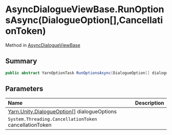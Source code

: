 # AsyncDialogueViewBase.RunOptionsAsync(DialogueOption[],CancellationToken)

Method in [AsyncDialogueViewBase](/docs/api/csharp/yarn.unity.asyncdialogueviewbase.md)

## Summary



```csharp
public abstract YarnOptionTask RunOptionsAsync(DialogueOption[] dialogueOptions, CancellationToken cancellationToken);
```

## Parameters

|Name|Description|
|:---|:---|
|[Yarn.Unity.DialogueOption\[\]](/docs/api/csharp/yarn.unity.dialogueoption.md) dialogueOptions||
|`System.Threading.CancellationToken` cancellationToken||

